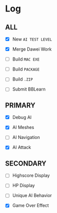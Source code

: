 

# Log


## ALL
- [x] New `AI TEST LEVEL`
- [x] Merge Dawei Work
- [ ] Build `MAC EXE`
- [ ] Build `PACKAGE`
- [ ] Build `.ZIP`
- [ ] Submit BBLearn


## PRIMARY
- [x] Debug AI
- [x] AI Meshes
- [ ] AI Navigation
- [x] AI Attack


## SECONDARY
- [ ] Highscore Display
- [ ] HP Display
- [ ] Unique AI Behavior
- [x] Game Over Effect






